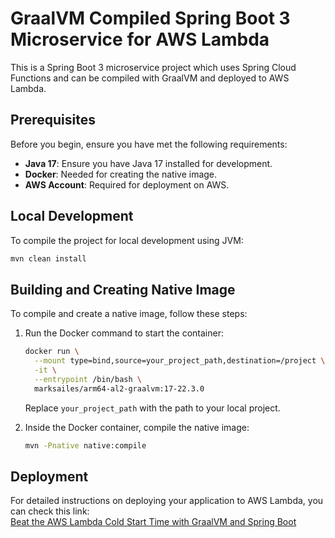 # GraalVM Compiled Spring Boot 3 Microservice for AWS Lambda 

This is a Spring Boot 3 microservice project which uses Spring Cloud Functions and can be compiled with GraalVM and deployed to AWS Lambda.

## Prerequisites

Before you begin, ensure you have met the following requirements:
- **Java 17**: Ensure you have Java 17 installed for development.
- **Docker**: Needed for creating the native image.
- **AWS Account**: Required for deployment on AWS.

## Local Development

To compile the project for local development using JVM:

```bash
mvn clean install
```

## Building and Creating Native Image

To compile and create a native image, follow these steps:

1. Run the Docker command to start the container:

    ```bash
    docker run \
      --mount type=bind,source=your_project_path,destination=/project \
      -it \
      --entrypoint /bin/bash \
      marksailes/arm64-al2-graalvm:17-22.3.0
    ```

    Replace `your_project_path` with the path to your local project.

2. Inside the Docker container, compile the native image:

    ```bash
    mvn -Pnative native:compile
    ```
    
## Deployment

For detailed instructions on deploying your application to AWS Lambda, you can check this link:  
[Beat the AWS Lambda Cold Start Time with GraalVM and Spring Boot](https://medium.com/@nihatonder87/beat-the-aws-lambda-cold-start-time-with-graalvm-and-spring-boot-3-35aef1da30b9)


